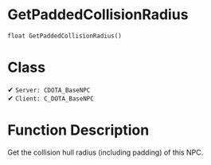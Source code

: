 # GetPaddedCollisionRadius
```
float GetPaddedCollisionRadius()
```
# Class
✔ `Server: CDOTA_BaseNPC`  
✔ `Client: C_DOTA_BaseNPC`  

# Function Description
Get the collision hull radius (including padding) of this NPC.
